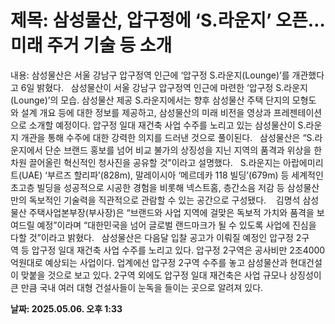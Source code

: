 # **제목: 삼성물산, 압구정에 ‘S.라운지’ 오픈… 미래 주거 기술 등 소개**

  내용: 삼성물산은 서울 강남구 압구정역 인근에 ‘압구정 S.라운지(Lounge)’를 개관했다고 6일 밝혔다.          삼성물산이 서울 강남구 압구정역 인근에 마련한 ‘압구정 S.라운지(Lounge)’의 모습. 삼성물산 제공    S.라운지에서는 향후 삼성물산 주택 단지의 모형도와 설계 개요 등에 대한 정보를 제공하고, 삼성물산의 미래 비전을 영상과 프레젠테이션으로 소개할 예정이다. 압구정 일대 재건축 사업 수주를 노리고 있는 삼성물산이 S.라운지 개관을 통해 수주에 대한 강력한 의지를 드러낸 것으로 풀이된다.     삼성물산은 “S.라운지에서 단순 브랜드 홍보를 넘어 비교 불가의 상징성을 지닌 지역의 품격과 위상을 한 차원 끌어올린 혁신적인 청사진을 공유할 것”이라고 설명했다.     S.라운지는 아랍에미리트(UAE) ‘부르즈 할리파’(828m), 말레이시아 ‘메르데카 118 빌딩’(679m) 등 세계적인 초고층 빌딩을 성공적으로 시공한 경험을 비롯해 넥스트홈, 층간소음 저감 등 삼성물산만의 독보적인 기술력을 직관적으로 관람할 수 있는 공간으로 구성됐다.      김명석 삼성물산 주택사업본부장(부사장)은 “브랜드와 사업 지역에 걸맞은 독보적 가치와 품격을 보여드릴 예정”이라며 “대한민국을 넘어 글로벌 랜드마크가 될 수 있도록 사업에 진심을 다할 것”이라고 밝혔다.     삼성물산은 다음달 입찰 공고가 이뤄질 예정인 압구정 2구역 등 압구정 일대 재건축 사업 수주를 노리고 있다. 압구정 2구역은 공사비만 2조4000억원대로 예상되는 사업이다. 업계에선 압구정 2구역 수주를 놓고 삼성물산과 현대건설이 맞붙을 것으로 보고 있다. 2구역 외에도 압구정 일대 재건축은 사업 규모나 상징성이 큰 만큼 국내 여러 대형 건설사들이 눈독을 들이는 곳으로 알려져 있다.

  **날짜: 2025.05.06. 오후 1:33**